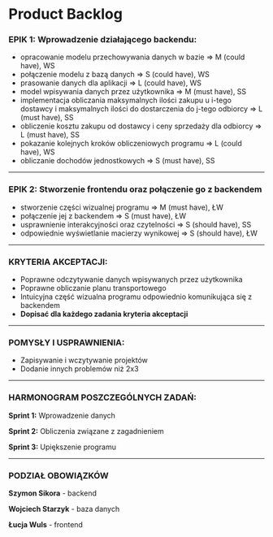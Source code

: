 #  Product Backlog


### EPIK 1: Wprowadzenie działającego backendu:

- opracowanie modelu przechowywania danych w bazie => M (could have), WS
- połączenie modelu z bazą danych => S (could have), WS
- prasowanie danych dla aplikacji => L (could have), WS
- model wpisywania danych przez użytkownika => M (must have), SS
- implementacja obliczania maksymalnych ilości zakupu u i-tego dostawcy i maksymalnych ilości do dostarczenia do j-tego odbiorcy => L (must have), SS
- obliczenie kosztu zakupu od dostawcy i ceny sprzedaży dla odbiorcy => L (must have), SS
- pokazanie kolejnych kroków obliczeniowych programu => L (could have), WS
- obliczanie dochodów jednostkowych => S (must have), SS

---
### EPIK 2: Stworzenie frontendu oraz połączenie go z backendem

- stworzenie części wizualnej programu => M (must have), ŁW
- połączenie jej z backendem => S (must have), ŁW
- usprawnienie interakcyjności oraz czytelności => S (should have), SS
- odpowiednie wyświetlanie macierzy wynikowej  => S (should have), ŁW

---
### KRYTERIA AKCEPTACJI:
- Poprawne odczytywanie danych wpisywanych przez użytkownika
- Poprawne obliczanie planu transportowego
- Intuicyjna część wizualna programu odpowiednio komunikująca się z backendem
- **Dopisać dla każdego zadania kryteria akceptacji**

---
### POMYSŁY I USPRAWNIENIA:
- Zapisywanie i wczytywanie projektów
- Dodanie innych problemów niż 2x3

---
### HARMONOGRAM POSZCZEGÓLNYCH ZADAŃ:
**Sprint 1:** Wprowadzenie danych

**Sprint 2:** Obliczenia związane z zagadnieniem

**Sprint 3:** Upiększenie programu

---
### PODZIAŁ OBOWIĄZKÓW
**Szymon Sikora** - backend

**Wojciech Starzyk** - baza danych

**Łucja Wuls** - frontend




